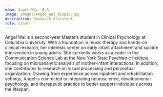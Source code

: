```yaml
---
name: Angel Wei, B.A.
image: images/Angel_Wei_biopic.jpg
description: Research Assistant
role: other
---
```


Angel Wei is a second-year Master’s student in Clinical Psychology at Columbia University. With a foundation in music therapy and hands-on clinical research, her interests center on early infant attachment and suicide intervention in young adults. She currently works as a coder in the Communication Science Lab at the New York State Psychiatric Institute, focusing on microanalytic analysis of mother-infant interactions. In addition, she contributes to research on visual processing and perceptual organization. Drawing from experience across inpatient and rehabilitation settings, Angel is committed to integrating neuroscience, developmental psychology, and therapeutic practice to better support individuals across the lifespan.